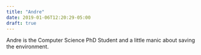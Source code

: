 ```yaml
---
title: "Andre"
date: 2019-01-06T12:20:29-05:00
draft: true
---
```


Andre is the Computer Science PhD Student and a little manic about
saving the environment.
